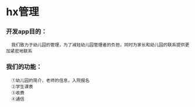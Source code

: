# hx管理
### 开发app目的：
      我们致力于幼儿园的管理，为了减轻幼儿园管理者的负担，同时为家长和幼儿园的联系提供更加紧密地联系
### 我们的功能：
      ①幼儿园的简介，老师的信息，入院报名
      ②学生课表
      ③收费
      ④通信
